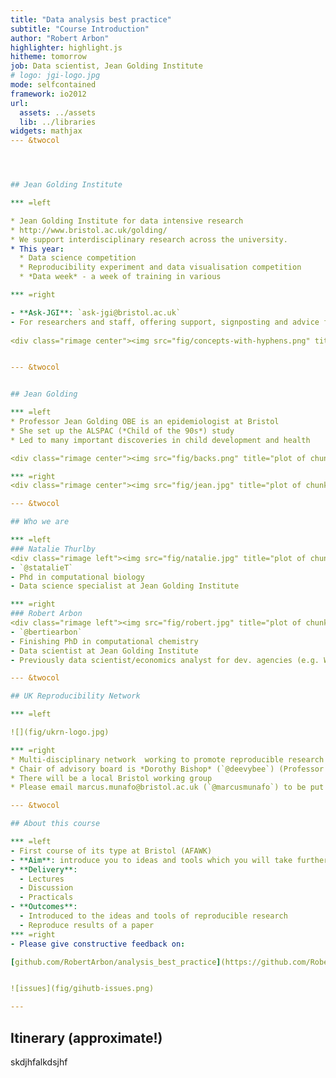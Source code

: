 ```yaml
---
title: "Data analysis best practice"
subtitle: "Course Introduction"
author: "Robert Arbon"
highlighter: highlight.js
hitheme: tomorrow
job: Data scientist, Jean Golding Institute
# logo: jgi-logo.jpg
mode: selfcontained
framework: io2012
url:
  assets: ../assets
  lib: ../libraries
widgets: mathjax
--- &twocol




## Jean Golding Institute

*** =left

* Jean Golding Institute for data intensive research 
* http://www.bristol.ac.uk/golding/ 
* We support interdisciplinary research across the university. 
* This year: 
  * Data science competition
  * Reproducibility experiment and data visualisation competition
  * *Data week* - a week of training in various 

*** =right

- **Ask-JGI**: `ask-jgi@bristol.ac.uk`
- For researchers and staff, offering support, signposting and advice for all your data intensive research queries.
  
<div class="rimage center"><img src="fig/concepts-with-hyphens.png" title="plot of chunk unnamed-chunk-1" alt="plot of chunk unnamed-chunk-1" width="70%" class="plot" /></div>


--- &twocol


## Jean Golding 

*** =left 
* Professor Jean Golding OBE is an epidemiologist at Bristol
* She set up the ALSPAC (*Child of the 90s*) study
* Led to many important discoveries in child development and health  

<div class="rimage center"><img src="fig/backs.png" title="plot of chunk unnamed-chunk-2" alt="plot of chunk unnamed-chunk-2" width="75%" class="plot" /></div>

*** =right
<div class="rimage center"><img src="fig/jean.jpg" title="plot of chunk unnamed-chunk-3" alt="plot of chunk unnamed-chunk-3" width="80%" class="plot" /></div>

--- &twocol

## Who we are

*** =left
### Natalie Thurlby 
<div class="rimage left"><img src="fig/natalie.jpg" title="plot of chunk unnamed-chunk-4" alt="plot of chunk unnamed-chunk-4" width="50%" class="plot" /></div>
- `@statalieT`
- Phd in computational biology
- Data science specialist at Jean Golding Institute

*** =right
### Robert Arbon
<div class="rimage left"><img src="fig/robert.jpg" title="plot of chunk unnamed-chunk-5" alt="plot of chunk unnamed-chunk-5" class="plot" /></div>
- `@bertiearbon`
- Finishing PhD in computational chemistry 
- Data scientist at Jean Golding Institute
- Previously data scientist/economics analyst for dev. agencies (e.g. World Bank)

--- &twocol

## UK Reproducibility Network

*** =left

![](fig/ukrn-logo.jpg)

*** =right
* Multi-disciplinary network  working to promote reproducible research in the UK (`@ukrepro`)
* Chair of advisory board is *Dorothy Bishop* (`@deevybee`) (Professor of developmental neuropsychology at Oxford)
* There will be a local Bristol working group
* Please email marcus.munafo@bristol.ac.uk (`@marcusmunafo`) to be put on the mailing list

--- &twocol

## About this course

*** =left
- First course of its type at Bristol (AFAWK)
- **Aim**: introduce you to ideas and tools which you will take further in your own time
- **Delivery**:
  - Lectures
  - Discussion
  - Practicals
- **Outcomes**:
  - Introduced to the ideas and tools of reproducible research
  - Reproduce results of a paper 
*** =right  
- Please give constructive feedback on:

[github.com/RobertArbon/analysis_best_practice](https://github.com/RobertArbon/analysis_best_practice)


![issues](fig/gihutb-issues.png)

---
```


## Itinerary (approximate!)

skdjhfalkdsjhf
